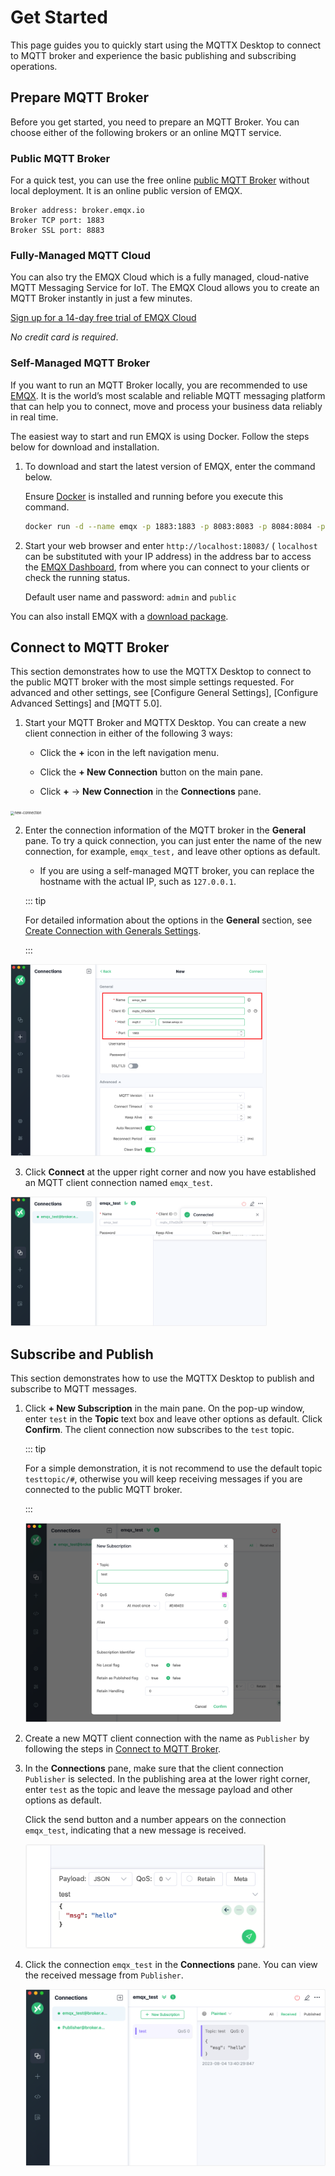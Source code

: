 # Get Started

This page guides you to quickly start using the MQTTX Desktop to connect to MQTT broker and experience the basic publishing and subscribing operations.

## Prepare MQTT Broker

Before you get started, you need to prepare an MQTT Broker. You can choose either of the following brokers or an online MQTT service.

### Public MQTT Broker

For a quick test, you can use the free online [public MQTT Broker](https://www.emqx.com/en/mqtt/public-mqtt5-broker) without local deployment. It is an online public version of EMQX.

```shell
Broker address: broker.emqx.io
Broker TCP port: 1883
Broker SSL port: 8883
```

### Fully-Managed MQTT Cloud

You can also try the EMQX Cloud which is a fully managed, cloud-native MQTT Messaging Service for IoT. The EMQX Cloud allows you to create an MQTT Broker instantly in just a few minutes.

[Sign up for a 14-day free trial of EMQX Cloud](https://www.emqx.com/en/try?product=cloud)

_No credit card is required_.

### Self-Managed MQTT Broker

If you want to run an MQTT Broker locally, you are recommended to use [EMQX](https://www.emqx.com/en/products/emqx). It is the world’s most scalable and reliable MQTT messaging platform that can help you to connect, move and process your business data reliably in real time.

The easiest way to start and run EMQX is using Docker. Follow the steps below for download and installation.

1. To download and start the latest version of EMQX, enter the command below.

   Ensure [Docker](https://www.docker.com/) is installed and running before you execute this command.

   ```bash
   docker run -d --name emqx -p 1883:1883 -p 8083:8083 -p 8084:8084 -p 8883:8883 -p 18083:18083 emqx/emqx-enterprise:latest
   ```

2. Start your web browser and enter `http://localhost:18083/` ( `localhost` can be substituted with your IP address) in the address bar to access the [EMQX Dashboard](https://docs.emqx.com/en/enterprise/v5.1/dashboard/introduction.html), from where you can connect to your clients or check the running status.

   Default user name and password: `admin` and `public`

You can also install EMQX with a [download package](https://www.emqx.com/en/try?product=enterprise).

## Connect to MQTT Broker

This section demonstrates how to use the MQTTX Desktop to connect to the public MQTT broker with the most simple settings requested. For advanced and other settings, see [Configure General Settings], [Configure Advanced Settings] and [MQTT 5.0]. <!-- Add links later-->

1. Start your MQTT Broker and MQTTX Desktop. You can create a new client connection in either of the following 3 ways:

   - Click the **+** icon in the left navigation menu.

   - Click the **+ New Connection** button on the main pane.

   - Click **+** -> **New Connection** in the **Connections** pane.

<img src="/Users/emqx/Documents/MQTTX/docs/desktop/en/quick-start/assets/new-connection.png" alt="new-connection" style="zoom:40%;" />

2. Enter the connection information of the MQTT broker in the **General** pane. To try a quick connection, you can just enter the name of the new connection, for example, `emqx_test,` and leave other options as default.

   - If you are using a self-managed MQTT broker, you can replace the hostname with the actual IP, such as `127.0.0.1`.

   ::: tip

   For detailed information about the options in the **General** section, see [Create Connection with Generals Settings](../use-desktop/connect.md).

   :::

<img src="./assets/mqttx-brokerinfo.png" alt="mqttx-brokerinfo" style="zoom:40%;" />

3. Click **Connect** at the upper right corner and now you have established an MQTT client connection named `emqx_test`.

<img src="./assets/mqttx-connected.png" alt="mqttx-connected" style="zoom:40%;" />

## Subscribe and Publish

This section demonstrates how to use the MQTTX Desktop to publish and subscribe to MQTT messages.

1. Click **+ New Subscription** in the main pane. On the pop-up window, enter `test` in the **Topic** text box and leave other options as default. Click **Confirm**. The client connection now subscribes to the `test` topic.

   ::: tip

   For a simple demonstration, it is not recommend to use the default topic `testtopic/#`, otherwise you will keep receiving messages if you are connected to the public MQTT broker.

   :::

   <img src="./assets/new-subscribe.png" alt="new-subscribe" style="zoom:40%;" />

2. Create a new MQTT client connection with the name as `Publisher` by following the steps in [Connect to MQTT Broker](#connect-to-mqtt-broker).

3. In the **Connections** pane, make sure that the client connection `Publisher` is selected. In the publishing area at the lower right corner, enter `test` as the topic and leave the message payload and other options as default.

   Click the send button and a number appears on the connection `emqx_test`, indicating that a new message is received.

   <img src="./assets/publish.png" alt="publish" style="zoom:40%;" />

4. Click the connection `emqx_test` in the **Connections** pane. You can view the received message from `Publisher`.

   <img src="./assets/receive.png" alt="receive" style="zoom:50%;" />
